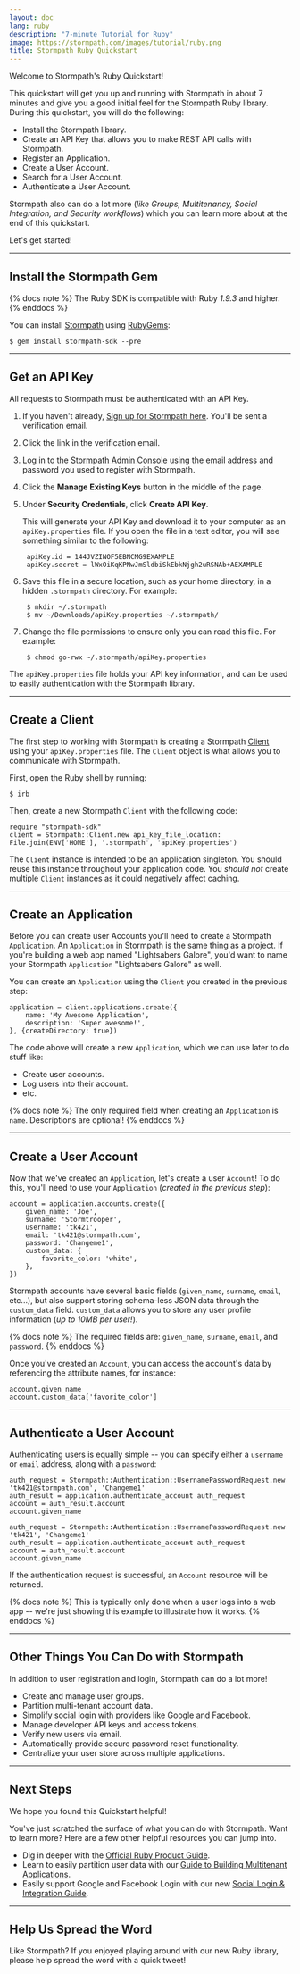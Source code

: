 ```yaml
---
layout: doc
lang: ruby
description: "7-minute Tutorial for Ruby"
image: https://stormpath.com/images/tutorial/ruby.png
title: Stormpath Ruby Quickstart
---
```



Welcome to Stormpath's Ruby Quickstart!

This quickstart will get you up and running with Stormpath in about 7 minutes
and give you a good initial feel for the Stormpath Ruby library.  During this
quickstart, you will do the following:

 * Install the Stormpath library.
 * Create an API Key that allows you to make REST API calls with Stormpath.
 * Register an Application.
 * Create a User Account.
 * Search for a User Account.
 * Authenticate a User Account.

Stormpath also can do a lot more (*like Groups, Multitenancy, Social
Integration, and Security workflows*) which you can learn more about at the end
of this quickstart.

Let's get started!


***


## Install the Stormpath Gem

{% docs note %}
The Ruby SDK is compatible with Ruby *1.9.3* and higher.
{% enddocs %}

You can install [Stormpath](https://github.com/stormpath/stormpath-sdk-ruby)
using [RubyGems](https://rubygems.org/):

    $ gem install stormpath-sdk --pre


***


## Get an API Key

All requests to Stormpath must be authenticated with an API Key.

1. If you haven't already,
   [Sign up for Stormpath here](https://api.stormpath.com/register).  You'll
   be sent a verification email.

2. Click the link in the verification email.

3. Log in to the [Stormpath Admin Console](https://api.stormpath.com) using
   the email address and password you used to register with Stormpath.

4. Click the **Manage Existing Keys** button in the middle of the page.

5. Under **Security Credentials**, click **Create API Key**.

   This will generate your API Key and download it to your computer as an
   `apiKey.properties` file.  If you open the file in a text editor, you will
   see something similar to the following:

        apiKey.id = 144JVZINOF5EBNCMG9EXAMPLE
        apiKey.secret = lWxOiKqKPNwJmSldbiSkEbkNjgh2uRSNAb+AEXAMPLE

6. Save this file in a secure location, such as your home directory, in a
   hidden `.stormpath` directory. For example:

        $ mkdir ~/.stormpath
        $ mv ~/Downloads/apiKey.properties ~/.stormpath/

5. Change the file permissions to ensure only you can read this file.  For
   example:

        $ chmod go-rwx ~/.stormpath/apiKey.properties

The `apiKey.properties` file holds your API key information, and can be used to
easily authentication with the Stormpath library.


***


## Create a Client

The first step to working with Stormpath is creating a Stormpath
[Client](/ruby/product-guide#client) using your `apiKey.properties` file.
The `Client` object is what allows you to communicate with Stormpath.

First, open the Ruby shell by running:

    $ irb

Then, create a new Stormpath `Client` with the following code:

    require "stormpath-sdk"
    client = Stormpath::Client.new api_key_file_location: File.join(ENV['HOME'], '.stormpath', 'apiKey.properties')

The `Client` instance is intended to be an application singleton.  You should
reuse this instance throughout your application code.  You *should not*
create multiple `Client` instances as it could negatively affect caching.


***


## Create an Application

Before you can create user Accounts you'll need to create a Stormpath
`Application`.  An `Application` in Stormpath is the same thing as a project.
If you're building a web app named "Lightsabers Galore", you'd want to name
your Stormpath `Application` "Lightsabers Galore" as well.

You can create an `Application` using the `Client` you created in the previous
step:

    application = client.applications.create({
        name: 'My Awesome Application',
        description: 'Super awesome!',
    }, {createDirectory: true})

The code above will create a new `Application`, which we can use later to do
stuff like:

- Create user accounts.
- Log users into their account.
- etc.

{% docs note %}
The only required field when creating an `Application` is `name`.  Descriptions
are optional!
{% enddocs %}


***


## Create a User Account

Now that we've created an `Application`, let's create a user `Account`!  To do
this, you'll need to use your `Application` (*created in the previous step*):

    account = application.accounts.create({
        given_name: 'Joe',
        surname: 'Stormtrooper',
        username: 'tk421',
        email: 'tk421@stormpath.com',
        password: 'Changeme1',
        custom_data: {
            favorite_color: 'white',
        },
    })

Stormpath accounts have several basic fields (`given_name`, `surname`, `email`,
etc...), but also support storing schema-less JSON data through the `custom_data`
field.  `custom_data` allows you to store any user profile information (*up to
10MB per user!*).

{% docs note %}
The required fields are: `given_name`, `surname`, `email`, and `password`.
{% enddocs %}

Once you've created an `Account`, you can access the account's data by
referencing the attribute names, for instance:

    account.given_name
    account.custom_data['favorite_color']


***


## Authenticate a User Account

Authenticating users is equally simple -- you can specify either a `username` or
`email` address, along with a `password`:

    auth_request = Stormpath::Authentication::UsernamePasswordRequest.new 'tk421@stormpath.com', 'Changeme1'
    auth_result = application.authenticate_account auth_request
    account = auth_result.account
    account.given_name

    auth_request = Stormpath::Authentication::UsernamePasswordRequest.new 'tk421', 'Changeme1'
    auth_result = application.authenticate_account auth_request
    account = auth_result.account
    account.given_name

If the authentication request is successful, an `Account` resource will be
returned.

{% docs note %}
This is typically only done when a user logs into a web app -- we're just
showing this example to illustrate how it works.
{% enddocs %}


***


## Other Things You Can Do with Stormpath

In addition to user registration and login, Stormpath can do a lot more!

- Create and manage user groups.
- Partition multi-tenant account data.
- Simplify social login with providers like Google and Facebook.
- Manage developer API keys and access tokens.
- Verify new users via email.
- Automatically provide secure password reset functionality.
- Centralize your user store across multiple applications.


***


## Next Steps

We hope you found this Quickstart helpful!

You've just scratched the surface of what you can do with Stormpath.  Want to
learn more?  Here are a few other helpful resources you can jump into.

* Dig in deeper with the [Official Ruby Product Guide](http://docs.stormpath.com/ruby/product-guide).
* Learn to easily partition user data with our [Guide to Building Multitenant Applications](http://docs.stormpath.com/guides/multi-tenant/).
* Easily support Google and Facebook Login with our new [Social Login & Integration Guide](http://docs.stormpath.com/guides/social-integrations/).


***


## Help Us Spread the Word

Like Stormpath?  If you enjoyed playing around with our new Ruby library,
please help spread the word with a quick tweet!

<!-- AddThis Button BEGIN -->
<div class="addthis_toolbox addthis_default_style addthis_32x32_style" addthis:title="Checkout @goStormpath, it let's you set up complete user management in your Ruby app in minutes."
addthis:url="https://stormpath.com">
  <a class="addthis_button_twitter"></a>
  <a class="addthis_button_preferred_2"></a>
  <a class="addthis_button_preferred_3"></a>
  <a class="addthis_button_preferred_4"></a>
  <a class="addthis_button_compact"></a>
</div>
<script type="text/javascript">var addthis_config = {"data_track_addressbar":true};</script>
<script type="text/javascript" src="//s7.addthis.com/js/300/addthis_widget.js#pubid=ra-4f5ed709512978e9"></script>
<!-- AddThis Button END -->
<p>
